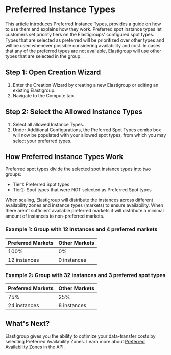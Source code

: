 <meta name="robots" content="noindex">

# Preferred Instance Types

This article introduces Preferred Instance Types, provides a guide on how to use them and explains how they work. Preferred spot instance types let customers set priority tiers on the Elastigroups' configured spot types. Types that are selected as preferred will be prioritized over other types and will be used whenever possible considering availability and cost.
In cases that any of the preferred types are not available, Elastigroup will use other types that are selected in the group.

## Step 1: Open Creation Wizard

1. Enter the Creation Wizard by creating a new Elastigroup or editing an existing Elastigroup.
2. Navigate to the Compute tab.

## Step 2: Select the Allowed Instance Types

1. Select all allowed Instance Types.
2. Under Additional Configurations, the Preferred Spot Types combo box will now be populated with your allowed spot types, from which you may select your preferred types.

## How Preferred Instance Types Work

Preferred spot types divide the selected spot instance types into two groups:

- Tier1: Preferred Spot types
- Tier2: Spot types that were NOT selected as Preferred Spot types

When scaling, Elastigroup will distribute the instances across different availability zones and instance types (markets) to ensure availability. When there aren't sufficient available preferred markets it will distribute a minimal amount of instances to non-preferred markets.

### Example 1: Group with 12 instances and 4 preferred markets

| Preferred Markets | Other Markets |
| ----------------- | ------------- |
| 100%              | 0%            |
| 12 instances      | 0 instances   |

### Example 2: Group with 32 instances and 3 preferred spot types

| Preferred Markets | Other Markets |
| ----------------- | ------------- |
| 75%               | 25%           |
| 24 instances      | 8 instances   |

## What's Next?

Elastigroup gives you the ability to optimize your data-transfer costs by selecting Preferred Availability Zones. Learn more about [Preferred Availability Zones](https://docs.spot.io/api/#operation/elastigroupAwsCreate) in the API.
